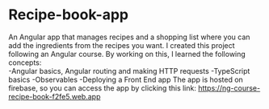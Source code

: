 # Recipe-book-app

An Angular app that manages recipes and a shopping list where you can add the ingredients from the recipes you want. 
I created this project following an Angular course. By working on this, I learned the following concepts:<br>
-Angular basics, Angular routing and making HTTP requests
-TypeScript basics
-Observables
-Deploying a Front End app
The app is hosted on firebase, so you can access the app by clicking this link: https://ng-course-recipe-book-f2fe5.web.app
